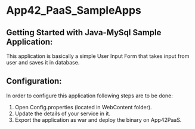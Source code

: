 App42_PaaS_SampleApps
=====================

Getting Started with Java-MySql Sample Application:
----------------------------------------------------

This application is basically a simple User Input Form that takes input from user and saves it in database.

Configuration:
-------------

In order to configure this application following steps are to be done:
1. Open Config.properties (located in WebContent folder).
2. Update the details of your service in it.
3. Export the application as war and deploy the binary on App42PaaS.




